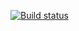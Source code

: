 [![Build status](https://ci.appveyor.com/api/projects/status/7587934evj4guvb2/branch/master?svg=true)](https://ci.appveyor.com/project/djikk/restfromaqa/branch/master)
